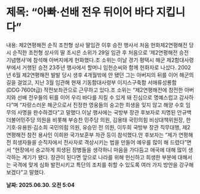 # **제목: “아빠·선배 전우 뒤이어 바다 지킵니다”**

  내용: 제2연평해전 순직 조천형 상사 딸임관 이후 승전 행사서 처음 헌화제2연평해전 당시 순직한 조천형 상사의 딸 조시은 소위가 29일 임관 후 처음으로 ‘제2연평해전 승전 기념행사’에 참석해 아버지에게 헌화했다.조 소위는 이날 경기 평택시 해군 제2함대사령부에서 거행된 승전 23주년 행사에서 할머니 임헌순씨와 함께 헌화자로 나섰다. 2002년 6월 제2연평해전 발발 당시 생후 4개월밖에 안 됐던 그는 아버지의 뒤를 이어 해군의 길을 걸었고, 지난 3월 임관해 현재 기동함대사령부 이지스구축함 서애류성룡함(DDG·7600t급) 작전보좌관으로 근무하고 있다.조 소위는 “제2연평해전에 참전한 아버지와 선배 전우들의 뒤를 이어 우리 바다를 지킬 수 있게 돼 진심으로 명예스럽고 감사하다”며 “자랑스러운 해군으로서 진정한 영웅들의 숭고한 희생을 잊지 않고 해양 수호 임무의 사명을 완수하겠다”고 말했다.이날 행사에는 국방부 장관 후보자로 지명된 안규백 더불어민주당 의원을 비롯해 부승찬 민주당 의원, 김용태 국민의힘 비상대책위원장, 한기호·유용원·김소희 국민의힘 의원, 유승민 전 의원, 이두희 국방부 장관 직무대행, 제2연평해전 참전 용사인 이희완 국가보훈부 차관 등이 참석했다.안 후보자는 “제가 연평해전 희생자들을 순직자에서 전사자로 격상시키는 법을 만들어 예우를 많이 해 드렸다”면서 “현장에서 숭고하게 희생된 장병들을 생각하니 마음을 가다듬고 애국에 대해 많이 생각하는 계기가 됐다. 장관이 된다면 앞으로 나라를 위해 헌신하고 희생한 부분에 대해서는 국격에 맞게 심화 발전시키고 특단의 조치를 취할 수 있도록 여러 가지 방안을 강구해 보겠다”고 말했다.

  **날짜: 2025.06.30. 오전 5:04**